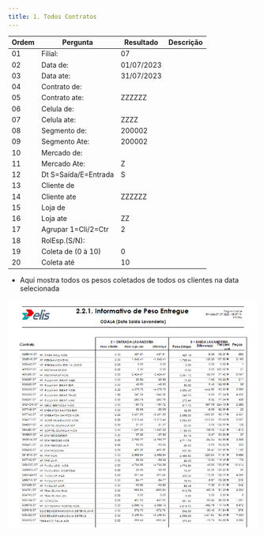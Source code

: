 ```yaml
---
title: 1. Todos Contratos
---
```

Ordem  | Pergunta  | Resultado | Descrição
------- | ------- | --------   | --------
01   |Filial:|07               |
02   |Data de:|01/07/2023 | 
03   |Data ate:|31/07/2023 |
04   |Contrato de:|  |
05   |Contrato ate:|ZZZZZZ |
06   |Celula de:| |
07   |Celula ate:|ZZZZ |
08   |Segmento de:|200002 | 
09   |Segmento Ate:|200002 |
10   |Mercado de:| | 
11   |Mercado Ate: |Z |
12   |Dt S=Saída/E=Entrada |S |
13   | Cliente de| | 
14   |Cliente ate |ZZZZZZ |
15   | Loja de| |
16   | Loja ate|ZZ |
17   | Agrupar 1=Cli/2=Ctr|2 |
18   |RolEsp.(S/N):| |
19   | Coleta de (0 à 10)|0 |
20   |Coleta até |10 |


* Aqui mostra todos os pesos coletados de todos os clientes na data selecionada

![Alt text](image-4.png)